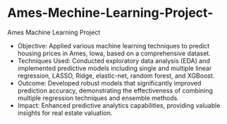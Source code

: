 # Ames-Mechine-Learning-Project-
Ames Machine Learning Project 
- Objective: Applied various machine learning techniques to predict housing prices in Ames, Iowa, based on a comprehensive dataset.
- Techniques Used: Conducted exploratory data analysis (EDA) and implemented predictive models including single and multiple linear regression, LASSO, Ridge, elastic-net, random forest, and XGBoost.
- Outcome: Developed robust models that significantly improved prediction accuracy, demonstrating the effectiveness of combining multiple regression techniques and ensemble methods.
- Impact: Enhanced predictive analytics capabilities, providing valuable insights for real estate valuation.
